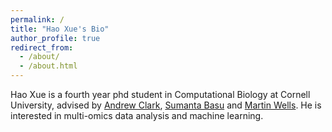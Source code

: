 ```yaml
---
permalink: /
title: "Hao Xue's Bio"
author_profile: true
redirect_from: 
  - /about/
  - /about.html
---
```


Hao Xue is a fourth year phd student in Computational Biology at Cornell University, advised by [Andrew Clark](https://blogs.cornell.edu/andyclarklab/labmembers/), [Sumanta Basu](https://sumbose.stat.cornell.edu/) and [Martin Wells](https://stat.cornell.edu/people/faculty/martin-wells). He is interested in multi-omics data analysis and machine learning.
